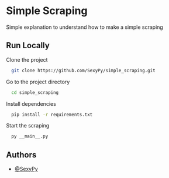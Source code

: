 
# Simple Scraping

Simple explanation to understand how to make a simple scraping
## Run Locally

Clone the project

```bash
  git clone https://github.com/SexyPy/simple_scraping.git
```

Go to the project directory

```bash
  cd simple_scraping
```

Install dependencies

```bash
  pip install -r requirements.txt
```

Start the scraping

```bash
  py __main__.py
```


## Authors

- [@SexyPy](https://github.com/SexyPy)

